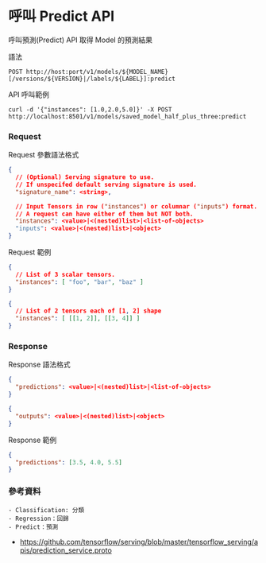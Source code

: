 # 呼叫 Predict API

呼叫預測(Predict) API 取得 Model 的預測結果

語法

```
POST http://host:port/v1/models/${MODEL_NAME}[/versions/${VERSION}|/labels/${LABEL}]:predict
```

API 呼叫範例

```
curl -d '{"instances": [1.0,2.0,5.0]}' -X POST http://localhost:8501/v1/models/saved_model_half_plus_three:predict
```

### Request

Request 參數語法格式

```json
{
  // (Optional) Serving signature to use.
  // If unspecifed default serving signature is used.
  "signature_name": <string>,

  // Input Tensors in row ("instances") or columnar ("inputs") format.
  // A request can have either of them but NOT both.
  "instances": <value>|<(nested)list>|<list-of-objects>
  "inputs": <value>|<(nested)list>|<object>
}
```

Request 範例

```json
{
  // List of 3 scalar tensors.
  "instances": [ "foo", "bar", "baz" ]
}

{
  // List of 2 tensors each of [1, 2] shape
  "instances": [ [[1, 2]], [[3, 4]] ]
}
```

### Response

Response 語法格式

```json
{
  "predictions": <value>|<(nested)list>|<list-of-objects>
}
```

```json
{
  "outputs": <value>|<(nested)list>|<object>
}
```

Response 範例

```json
{
  "predictions": [3.5, 4.0, 5.5]
}
```

### 參考資料

```
- Classification: 分類
- Regression：回歸
- Predict：預測
```

- <https://github.com/tensorflow/serving/blob/master/tensorflow_serving/apis/prediction_service.proto>
